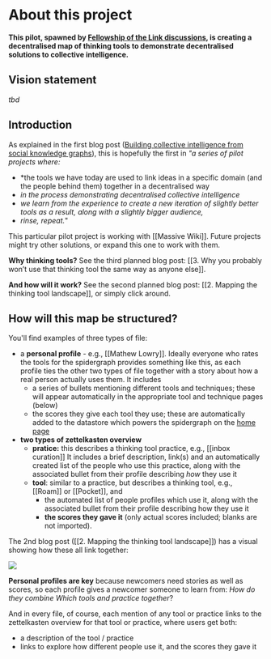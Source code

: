 # About this project

**This pilot, spawned by [Fellowship of the Link discussions](https://chat.collectivesensecommons.org/agora/pl/whw9kgizb7nifqbe6znu5cgrrr), is creating a decentralised map of thinking tools to demonstrate decentralised solutions to collective intelligence.** 

## Vision statement

_tbd_

## Introduction

As explained in the first blog post  ([Building collective intelligence from social knowledge graphs](https://medium.com/@mathewlowry/building-collective-intelligence-from-social-knowledge-graphs-e3a465852e8b)), this is hopefully the first in *"a series of pilot projects where:*

- *the tools we have today are used to link ideas in a specific domain (and the people behind them) together in a decentralised way
- *in the process demonstrating decentralised collective intelligence*
- *we learn from the experience to create a new iteration of slightly better tools as a result, along with a slightly bigger audience,*
-  *rinse, repeat.*"

This particular pilot project is working with [[Massive Wiki]]. Future projects might try other solutions, or expand this one to work with them.

**Why thinking tools?** See the third planned blog post: [[3. Why you probably won’t use that thinking tool the same way as anyone else]].

**And how will it work?** See the second planned blog post: [[2. Mapping the thinking tool landscape]], or simply click around.

## How will this map be structured?

You'll find examples of three types of file:

* a **personal profile** - e.g., [[Mathew Lowry]]. Ideally everyone who rates the tools for the spidergraph provides something like this, as each profile ties the other two types of file together with a story about how a real person actually uses them. It includes 
	* a series of bullets mentioning different tools and techniques; these will appear automatically in the appropriate tool and technique pages (below)
	* the scores they give each tool they use; these are automatically added to the datastore which powers the spidergraph on the [home page]([[README]]) 
* **two types of zettelkasten overview**
	* **pratice:** this describes a thinking tool practice, e.g., [[inbox curation]] It includes a brief description, link(s) and an automatically created list of the people who use this practice, along with the associated bullet from their profile describing *how* they use it
	* **tool**: similar to a practice, but describes a thinking tool, e.g., [[Roam]] or [[Pocket]], and
		* the automated list of people profiles which use it, along with the associated bullet from their profile describing how they use it
		* **the scores they gave it** (only actual scores included; blanks are not imported).

The 2nd blog post ([[2. Mapping the thinking tool landscape]]) has a visual showing how these all link together:

![](https://cdn-images-1.medium.com/max/1000/1*RFMbqtFqw7xHmotEmNFqEw.png)

**Personal profiles are key** because newcomers need stories as well as scores, so each profile gives a newcomer someone to learn from: *How do they combine Which tools and practice together*? 

And in every file, of course, each mention of any tool or practice links to the zettelkasten overview for that tool or practice, where users get both:

* a description of the tool / practice
* links to explore how different people use it, and the scores they gave it
